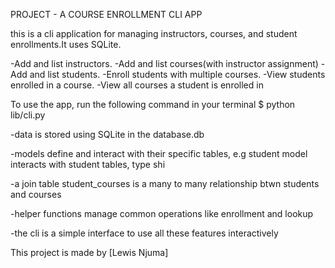 PROJECT - A COURSE ENROLLMENT CLI APP

this is a cli application for managing instructors, courses, and student enrollments.It uses SQLite.

<!-- Features -->

   -Add and list instructors.
   -Add and list courses(with instructor assignment)
   -Add and list students.
   -Enroll students with multiple courses.
   -View students enrolled in a course.
   -View all courses a student is enrolled in 


<!-- Running the app -->

To use the app, run the following command in your terminal
    $ python lib/cli.py

<!-- HOW IT WORKS -->
-data is stored using SQLite in the database.db

-models define and interact with their specific tables, e.g student model interacts with student tables, type shi

-a join table student_courses is a many to many relationship btwn students and courses

-helper functions manage common operations like enrollment and lookup

-the cli is a simple interface to use all these features interactively


<!-- AUTHOR -->

This project is made by [Lewis Njuma]